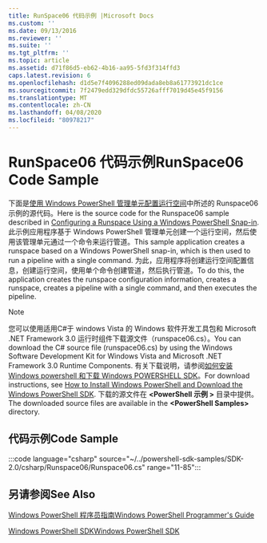 ```yaml
---
title: RunSpace06 代码示例 |Microsoft Docs
ms.custom: ''
ms.date: 09/13/2016
ms.reviewer: ''
ms.suite: ''
ms.tgt_pltfrm: ''
ms.topic: article
ms.assetid: d71f86d5-eb62-4b16-aa95-5fd3f314ffd3
caps.latest.revision: 6
ms.openlocfilehash: d1d5e7f4096288ed09dada8eb8a61773921dc1ce
ms.sourcegitcommit: 7f2479edd329dfdc55726afff7019d45e45f9156
ms.translationtype: MT
ms.contentlocale: zh-CN
ms.lasthandoff: 04/08/2020
ms.locfileid: "80978217"
---
```

# <a name="runspace06-code-sample"></a><span data-ttu-id="f02b9-102">RunSpace06 代码示例</span><span class="sxs-lookup"><span data-stu-id="f02b9-102">RunSpace06 Code Sample</span></span>

<span data-ttu-id="f02b9-103">下面是[使用 Windows PowerShell 管理单元配置运行空间](https://msdn.microsoft.com/a7289ee8-9732-49ee-91c7-d533e9538b83)中所述的 Runspace06 示例的源代码。</span><span class="sxs-lookup"><span data-stu-id="f02b9-103">Here is the source code for the Runspace06 sample described in [Configuring a Runspace Using a Windows PowerShell Snap-in](https://msdn.microsoft.com/a7289ee8-9732-49ee-91c7-d533e9538b83).</span></span>
<span data-ttu-id="f02b9-104">此示例应用程序基于 Windows PowerShell 管理单元创建一个运行空间，然后使用该管理单元通过一个命令来运行管道。</span><span class="sxs-lookup"><span data-stu-id="f02b9-104">This sample application creates a runspace based on a Windows PowerShell snap-in, which is then used to run a pipeline with a single command.</span></span> <span data-ttu-id="f02b9-105">为此，应用程序将创建运行空间配置信息，创建运行空间，使用单个命令创建管道，然后执行管道。</span><span class="sxs-lookup"><span data-stu-id="f02b9-105">To do this, the application creates the runspace configuration information, creates a runspace, creates a pipeline with a single command, and then executes the pipeline.</span></span>

> [!NOTE]
> <span data-ttu-id="f02b9-106">您可以使用适用C#于 windows Vista 的 Windows 软件开发工具包和 Microsoft .NET Framework 3.0 运行时组件下载源文件（runspace06.cs）。</span><span class="sxs-lookup"><span data-stu-id="f02b9-106">You can download the C# source file (runspace06.cs) by using the Windows Software Development Kit for Windows Vista and Microsoft .NET Framework 3.0 Runtime Components.</span></span> <span data-ttu-id="f02b9-107">有关下载说明，请参阅[如何安装 Windows powershell 和下载 Windows POWERSHELL SDK](/powershell/scripting/developer/installing-the-windows-powershell-sdk)。</span><span class="sxs-lookup"><span data-stu-id="f02b9-107">For download instructions, see [How to Install Windows PowerShell and Download the Windows PowerShell SDK](/powershell/scripting/developer/installing-the-windows-powershell-sdk).</span></span>
> <span data-ttu-id="f02b9-108">下载的源文件在 **\<PowerShell 示例 >** 目录中提供。</span><span class="sxs-lookup"><span data-stu-id="f02b9-108">The downloaded source files are available in the **\<PowerShell Samples>** directory.</span></span>

## <a name="code-sample"></a><span data-ttu-id="f02b9-109">代码示例</span><span class="sxs-lookup"><span data-stu-id="f02b9-109">Code Sample</span></span>

:::code language="csharp" source="~/../powershell-sdk-samples/SDK-2.0/csharp/Runspace06/Runspace06.cs" range="11-85":::

## <a name="see-also"></a><span data-ttu-id="f02b9-110">另请参阅</span><span class="sxs-lookup"><span data-stu-id="f02b9-110">See Also</span></span>

[<span data-ttu-id="f02b9-111">Windows PowerShell 程序员指南</span><span class="sxs-lookup"><span data-stu-id="f02b9-111">Windows PowerShell Programmer's Guide</span></span>](./windows-powershell-programmer-s-guide.md)

[<span data-ttu-id="f02b9-112">Windows PowerShell SDK</span><span class="sxs-lookup"><span data-stu-id="f02b9-112">Windows PowerShell SDK</span></span>](../windows-powershell-reference.md)
